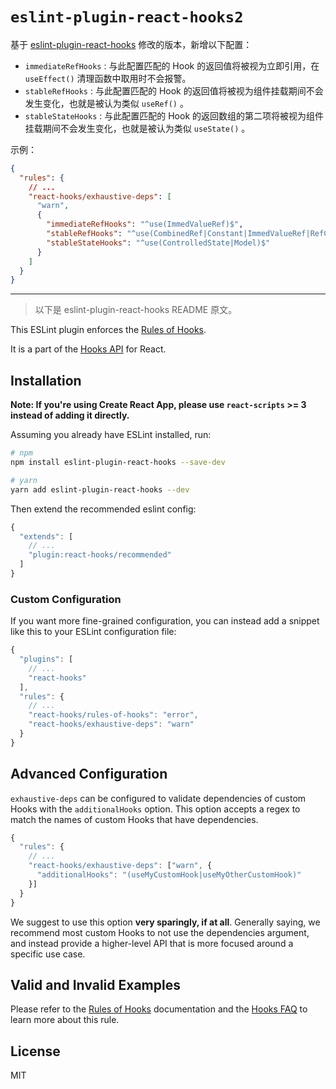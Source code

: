 # `eslint-plugin-react-hooks2`

基于 [eslint-plugin-react-hooks](https://github.com/facebook/react/tree/main/packages/eslint-plugin-react-hooks) 修改的版本，新增以下配置：

- `immediateRefHooks` : 与此配置匹配的 Hook 的返回值将被视为立即引用，在 `useEffect()` 清理函数中取用时不会报警。
- `stableRefHooks` : 与此配置匹配的 Hook 的返回值将被视为组件挂载期间不会发生变化，也就是被认为类似 `useRef()` 。
- `stableStateHooks` : 与此配置匹配的 Hook 的返回数组的第二项将被视为组件挂载期间不会发生变化，也就是被认为类似 `useState()` 。

示例：

```json
{
  "rules": {
    // ...
    "react-hooks/exhaustive-deps": [
      "warn",
      {
        "immediateRefHooks": "^use(ImmedValueRef)$",
        "stableRefHooks": "^use(CombinedRef|Constant|ImmedValueRef|RefCallback|RefGetter)$",
        "stableStateHooks": "^use(ControlledState|Model)$"
      }
    ]
  }
}
```

---

> 以下是 eslint-plugin-react-hooks README 原文。

This ESLint plugin enforces the [Rules of Hooks](https://reactjs.org/docs/hooks-rules.html).

It is a part of the [Hooks API](https://reactjs.org/docs/hooks-intro.html) for React.

## Installation

**Note: If you're using Create React App, please use `react-scripts` >= 3 instead of adding it directly.**

Assuming you already have ESLint installed, run:

```sh
# npm
npm install eslint-plugin-react-hooks --save-dev

# yarn
yarn add eslint-plugin-react-hooks --dev
```

Then extend the recommended eslint config:

```js
{
  "extends": [
    // ...
    "plugin:react-hooks/recommended"
  ]
}
```

### Custom Configuration

If you want more fine-grained configuration, you can instead add a snippet like this to your ESLint configuration file:

```js
{
  "plugins": [
    // ...
    "react-hooks"
  ],
  "rules": {
    // ...
    "react-hooks/rules-of-hooks": "error",
    "react-hooks/exhaustive-deps": "warn"
  }
}
```

## Advanced Configuration

`exhaustive-deps` can be configured to validate dependencies of custom Hooks with the `additionalHooks` option. This option accepts a regex to match the names of custom Hooks that have dependencies.

```js
{
  "rules": {
    // ...
    "react-hooks/exhaustive-deps": ["warn", {
      "additionalHooks": "(useMyCustomHook|useMyOtherCustomHook)"
    }]
  }
}
```

We suggest to use this option **very sparingly, if at all**. Generally saying, we recommend most custom Hooks to not use the dependencies argument, and instead provide a higher-level API that is more focused around a specific use case.

## Valid and Invalid Examples

Please refer to the [Rules of Hooks](https://reactjs.org/docs/hooks-rules.html) documentation and the [Hooks FAQ](https://reactjs.org/docs/hooks-faq.html#what-exactly-do-the-lint-rules-enforce) to learn more about this rule.

## License

MIT
